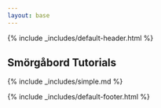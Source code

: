 ```yaml
---
layout: base
---
```

{% include _includes/default-header.html %}

<div class="container main-content">
<section>
<h1>Smörgåbord Tutorials</h1>

{% include _includes/simple.md %}

</section>
</div>

{% include _includes/default-footer.html %}
